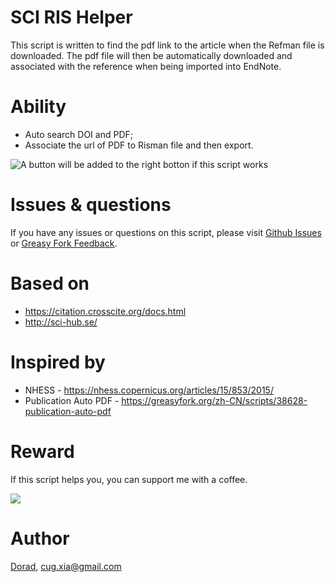 # SCI RIS Helper
This script is written to find the pdf link to the article when the Refman file is downloaded. The pdf file will then be automatically downloaded and associated with the reference when being imported into EndNote.

# Ability
- Auto search DOI and PDF;
- Associate the url of PDF to Risman file and then export.

![A button will be added to the right botton if this script works](https://user-images.githubusercontent.com/23170065/138540356-f3b58ea7-4301-488c-8310-feb7e7a5d306.png)

# Issues & questions
If you have any issues or questions on this script, please visit [Github Issues](https://github.com/Doradx/CNKI-PDF-RIS-Helper/issues) or [Greasy Fork Feedback](https://greasyfork.org/zh-CN/scripts/434310-sci-ris-helper/feedback).

# Based on
- https://citation.crosscite.org/docs.html
- http://sci-hub.se/

# Inspired by
- NHESS - https://nhess.copernicus.org/articles/15/853/2015/
- Publication Auto PDF - https://greasyfork.org/zh-CN/scripts/38628-publication-auto-pdf

# Reward
If this script helps you, you can support me with a coffee.

![](https://blog.cuger.cn/images/pay.jpg)

# Author
[Dorad](https://blog.cuger.cn), cug.xia@gmail.com
